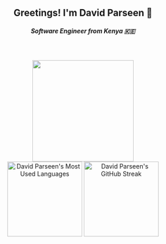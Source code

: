 <div align="center">
  <h2>Greetings! I'm David Parseen 🚀</h2>
  <h5>Software Engineer from Kenya 🇰🇪</h5>
  <br>
  <br>
  <div>
     <img height="230" src="https://github-readme-stats-1c31.vercel.app/api/?username=parseen254&layout=compact&theme=dark&hide_border=true&card_width=770&hide=stars,contribs&show=reviews,prs_merged,prs_merged_percentage&show_icons=true&rank_icon=github&custom_title=David%20Parseen's%20Github%20Stats" />
  </div>
  <div>
    <img height="170" src="https://github-readme-stats-1c31.vercel.app/api/top-langs/?username=parseen254&layout=donut&card_width=300&theme=dark&hide_border=true&hide=solidity" alt="David Parseen's Most Used Languages" />
    <img height="170" src="https://github-readme-streak-stats-nine-wine.vercel.app/?user=parseen254&theme=dark&card_width=600&hide_border=true&mode=weekly" alt="David Parseen's GitHub Streak" />
  </div>
</div>
